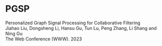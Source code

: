 # PGSP
Personalized Graph Signal Processing for Collaborative Filtering  
Jiahao Liu, Dongsheng Li, Hansu Gu, Tun Lu, Peng Zhang, Li Shang and Ning Gu  
The Web Conference (WWW). 2023  
